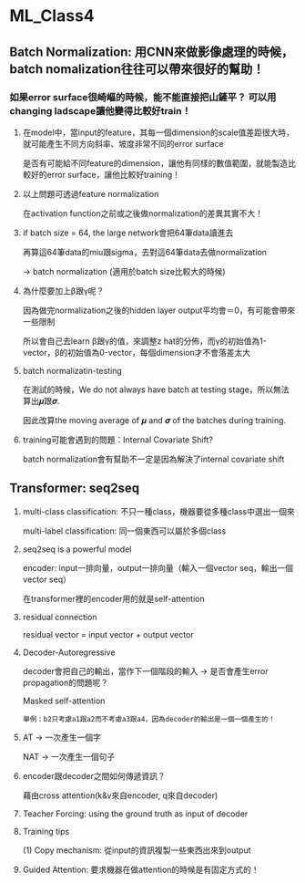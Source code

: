 # ML_Class4
## Batch Normalization: 用CNN來做影像處理的時候，batch nomalization往往可以帶來很好的幫助！
### 如果error surface很崎嶇的時候，能不能直接把山鏟平？ 可以用changing ladscape讓他變得比較好train！
1. 在model中，當input的feature，其每一個dimension的scale值差距很大時，就可能產生不同方向斜率、坡度非常不同的error surface

   是否有可能給不同feature的dimension，讓他有同樣的數值範圍，就能製造比較好的error surface，讓他比較好training！

2. 以上問題可透過feature normalization

   在activation function之前或之後做normalization的差異其實不大！

3. if batch size = 64, the large network會把64筆data讀進去

   再算這64筆data的miu跟sigma，去對這64筆data去做normalization

   -> batch normalization (適用於batch size比較大的時候)

4. 為什麼要加上β跟γ呢？

   因為做完normalization之後的hidden layer output平均會＝0，有可能會帶來一些限制

   所以會自己去learn β跟γ的值，來調整z hat的分佈，而γ的初始值為1-vector，β的初始值為0-vector，每個dimension才不會落差太大

5. batch normalizatin-testing

   在測試的時候，We do not always have batch at testing stage，所以無法算出𝝁跟𝝈.

   因此改算the moving average of 𝝁 and 𝝈 of the batches during training.
   
6. training可能會遇到的問題：Internal Covariate Shift?
   
   batch normalization會有幫助不一定是因為解決了internal covariate shift
   
## Transformer: seq2seq
1. multi-class classification: 不只一種class，機器要從多種class中選出一個來

   multi-label classification: 同一個東西可以屬於多個class
   
2. seq2seq is a powerful model
   
   encoder: input一排向量，output一排向量（輸入一個vector seq，輸出一個vector seq）
   
   在transformer裡的encoder用的就是self-attention

3. residual connection 

   residual vector = input vector + output vector

4. Decoder-Autoregressive
   
   decoder會把自己的輸出，當作下一個階段的輸入 -> 是否會產生error propagation的問題呢？

   Masked self-attention
   
       舉例：b2只考慮a1跟a2而不考慮a3跟a4，因為decoder的輸出是一個一個產生的！
       
5. AT -> 一次產生一個字

   NAT -> 一次產生一個句子

6. encoder跟decoder之間如何傳遞資訊？

   藉由cross attention(k&v來自encoder, q來自decoder)
   
7. Teacher Forcing: using the ground truth as input of decoder
8. Training tips

    (1) Copy mechanism: 從input的資訊複製一些東西出來到output

9. Guided Attention: 要求機器在做attention的時候是有固定方式的！




